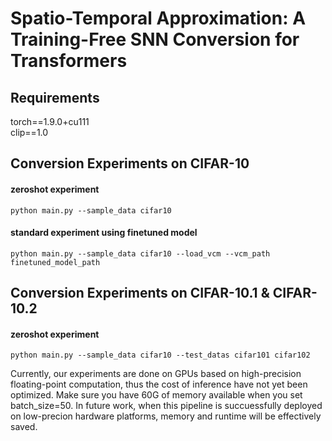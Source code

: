 # Spatio-Temporal Approximation: A Training-Free SNN Conversion for Transformers

## Requirements
torch==1.9.0+cu111 \
clip==1.0

## Conversion Experiments on CIFAR-10
#### zeroshot experiment
```
python main.py --sample_data cifar10 
```
#### standard experiment using finetuned model
```
python main.py --sample_data cifar10 --load_vcm --vcm_path finetuned_model_path
```

## Conversion Experiments on CIFAR-10.1 & CIFAR-10.2
#### zeroshot experiment
```
python main.py --sample_data cifar10 --test_datas cifar101 cifar102
```

Currently, our experiments are done on GPUs based on high-precision floating-point computation, thus the cost of inference have not yet been optimized. Make sure you have 60G of memory available when you set batch_size=50. In future work, when this pipeline is succuessfully deployed on low-precion hardware platforms, memory and runtime will be effectively saved.
